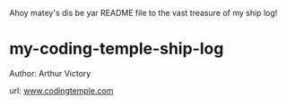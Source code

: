 Ahoy matey's dis be yar README file to the vast treasure of my ship log!

# my-coding-temple-ship-log

Author: Arthur Victory

url: www.codingtemple.com